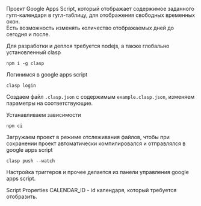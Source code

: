 Проект Google Apps Script, который отображает содержимое заданного гугл-календаря в гугл-таблицу, для отображения свободных временных окон.  
Есть возможность изменять количество отображаемых дней до сегодня и после.

Для разработки и деплоя требуется nodejs, а также глобально установленный clasp

    npm i -g clasp

Логинимся в google apps script

    clasp login

Создаем файл `.clasp.json` с содержимым `example.clasp.json`, изменяем параметры на соответствующие.

Устанавливаем зависимости

    npm ci

Загружаем проект в режиме отслеживания файлов, чтобы при сохранении проект автоматически компилировался и отправлялся в google apps script

    clasp push --watch

Настройка триггеров и прочее делается из панели управления google apps script.

Script Properties
CALENDAR_ID - id календаря, который требуется отобразить.
